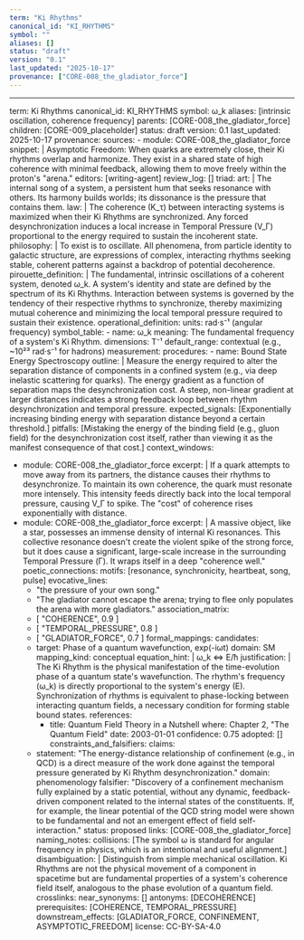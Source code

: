 ```yaml
---
term: "Ki Rhythms"
canonical_id: "KI_RHYTHMS"
symbol: ""
aliases: []
status: "draft"
version: "0.1"
last_updated: "2025-10-17"
provenance: ["CORE-008_the_gladiator_force"]
---
```


---
term: Ki Rhythms
canonical_id: KI_RHYTHMS
symbol: ω_k
aliases: [intrinsic oscillation, coherence frequency]
parents: [CORE-008_the_gladiator_force]
children: [CORE-009_placeholder]
status: draft
version: 0.1
last_updated: 2025-10-17
provenance:
  sources:
    - module: CORE-008_the_gladiator_force
      snippet: |
        Asymptotic Freedom: When quarks are extremely close, their Ki rhythms overlap and harmonize. They exist in a shared state of high coherence with minimal feedback, allowing them to move freely within the proton's "arena."
  editors: [writing-agent]
  review_log: []
triad:
  art: |
    The internal song of a system, a persistent hum that seeks resonance with others. Its harmony builds worlds; its dissonance is the pressure that contains them.
  law: |
    The coherence (K_τ) between interacting systems is maximized when their Ki Rhythms are synchronized. Any forced desynchronization induces a local increase in Temporal Pressure (V_Γ) proportional to the energy required to sustain the incoherent state.
  philosophy: |
    To exist is to oscillate. All phenomena, from particle identity to galactic structure, are expressions of complex, interacting rhythms seeking stable, coherent patterns against a backdrop of potential decoherence.
pirouette_definition: |
  The fundamental, intrinsic oscillations of a coherent system, denoted ω_k. A system's identity and state are defined by the spectrum of its Ki Rhythms. Interaction between systems is governed by the tendency of their respective rhythms to synchronize, thereby maximizing mutual coherence and minimizing the local temporal pressure required to sustain their existence.
operational_definition:
  units: rad·s⁻¹ (angular frequency)
  symbol_table:
    - name: ω_k
      meaning: The fundamental frequency of a system's Ki Rhythm.
      dimensions: T⁻¹
      default_range: contextual (e.g., ~10²³ rad·s⁻¹ for hadrons)
  measurement:
    procedures:
      - name: Bound State Energy Spectroscopy
        outline: |
          Measure the energy required to alter the separation distance of components in a confined system (e.g., via deep inelastic scattering for quarks). The energy gradient as a function of separation maps the desynchronization cost. A steep, non-linear gradient at larger distances indicates a strong feedback loop between rhythm desynchronization and temporal pressure.
        expected_signals: [Exponentially increasing binding energy with separation distance beyond a certain threshold.]
        pitfalls: [Mistaking the energy of the binding field (e.g., gluon field) for the desynchronization cost itself, rather than viewing it as the manifest consequence of that cost.]
context_windows:
  - module: CORE-008_the_gladiator_force
    excerpt: |
      If a quark attempts to move away from its partners, the distance causes their rhythms to desynchronize. To maintain its own coherence, the quark must resonate more intensely. This intensity feeds directly back into the local temporal pressure, causing V_Γ to spike. The "cost" of coherence rises exponentially with distance.
  - module: CORE-008_the_gladiator_force
    excerpt: |
      A massive object, like a star, possesses an immense density of internal Ki resonances. This collective resonance doesn't create the violent spike of the strong force, but it does cause a significant, large-scale increase in the surrounding Temporal Pressure (Γ). It wraps itself in a deep "coherence well."
poetic_connections:
  motifs: [resonance, synchronicity, heartbeat, song, pulse]
  evocative_lines:
    - "the pressure of your own song."
    - "The gladiator cannot escape the arena; trying to flee only populates the arena with more gladiators."
  association_matrix:
    - [ "COHERENCE", 0.9 ]
    - [ "TEMPORAL_PRESSURE", 0.8 ]
    - [ "GLADIATOR_FORCE", 0.7 ]
formal_mappings:
  candidates:
    - target: Phase of a quantum wavefunction, exp(-iωt)
      domain: SM
      mapping_kind: conceptual
      equation_hint: |
        ω_k ⇔ E/ħ
      justification: |
        The Ki Rhythm is the physical manifestation of the time-evolution phase of a quantum state's wavefunction. The rhythm's frequency (ω_k) is directly proportional to the system's energy (E). Synchronization of rhythms is equivalent to phase-locking between interacting quantum fields, a necessary condition for forming stable bound states.
      references:
        - title: Quantum Field Theory in a Nutshell
          where: Chapter 2, "The Quantum Field"
          date: 2003-01-01
      confidence: 0.75
  adopted: []
constraints_and_falsifiers:
  claims:
    - statement: "The energy-distance relationship of confinement (e.g., in QCD) is a direct measure of the work done against the temporal pressure generated by Ki Rhythm desynchronization."
      domain: phenomenology
      falsifier: "Discovery of a confinement mechanism fully explained by a static potential, without any dynamic, feedback-driven component related to the internal states of the constituents. If, for example, the linear potential of the QCD string model were shown to be fundamental and not an emergent effect of field self-interaction."
      status: proposed
      links: [CORE-008_the_gladiator_force]
naming_notes:
  collisions: [The symbol ω is standard for angular frequency in physics, which is an intentional and useful alignment.]
  disambiguation: |
    Distinguish from simple mechanical oscillation. Ki Rhythms are not the physical movement of a component in spacetime but are fundamental properties of a system's coherence field itself, analogous to the phase evolution of a quantum field.
crosslinks:
  near_synonyms: []
  antonyms: [DECOHERENCE]
  prerequisites: [COHERENCE, TEMPORAL_PRESSURE]
  downstream_effects: [GLADIATOR_FORCE, CONFINEMENT, ASYMPTOTIC_FREEDOM]
license: CC-BY-SA-4.0